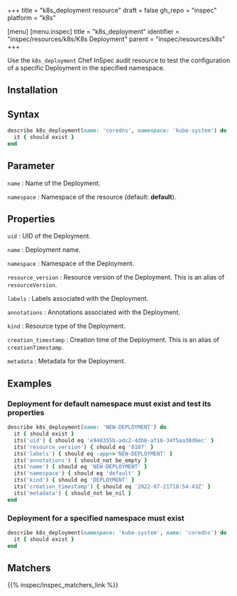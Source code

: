 +++
title = "k8s_deployment resource"
draft = false
gh_repo = "inspec"
platform = "k8s"

[menu]
[menu.inspec]
title = "k8s_deployment"
identifier = "inspec/resources/k8s/K8s Deployment"
parent = "inspec/resources/k8s"
+++


Use the `k8s_deployment` Chef InSpec audit resource to test the configuration of a specific Deployment in the specified namespace.

## Installation

## Syntax

```ruby
describe k8s_deployment(name: 'coredns', namespace: 'kube-system') do
  it { should exist }
end
```

## Parameter

`name`
: Name of the Deployment.

`namespace`
: Namespace of the resource (default: **default**).

## Properties

`uid`
: UID of the Deployment.

`name`
: Deployment name.

`namespace`
: Namespace of the Deployment.

`resource_version`
: Resource version of the Deployment. This is an alias of `resourceVersion`.

`labels`
: Labels associated with the Deployment.

`annotations`
: Annotations associated with the Deployment.

`kind`
: Resource type of the Deployment.

`creation_timestamp`
: Creation time of the Deployment. This is an alias of `creationTimestamp`.

`metadata`
: Metadata for the Deployment.

## Examples

### Deployment for default namespace must exist and test its properties

```ruby
describe k8s_deployment(name: 'NEW-DEPLOYMENT') do
  it { should exist }
  its('uid') { should eq 'e948355b-adc2-4db8-af16-34f5aa38d6ec' }
  its('resource_version') { should eq '8107' }
  its('labels') { should eq :app=>'NEW-DEPLOYMENT' }
  its('annotations') { should_not be_empty }
  its('name') { should eq 'NEW-DEPLOYMENT' }
  its('namespace') { should eq 'default' }
  its('kind') { should eq 'DEPLOYMENT' }
  its('creation_timestamp') { should eq '2022-07-21T18:54:43Z' }
  its('metadata') { should_not be_nil }
end
```

### Deployment for a specified namespace must exist

```ruby
describe k8s_deployment(namespace: 'kube-system', name: 'coredns') do
  it { should exist }
end
```

## Matchers

{{% inspec/inspec_matchers_link %}}
